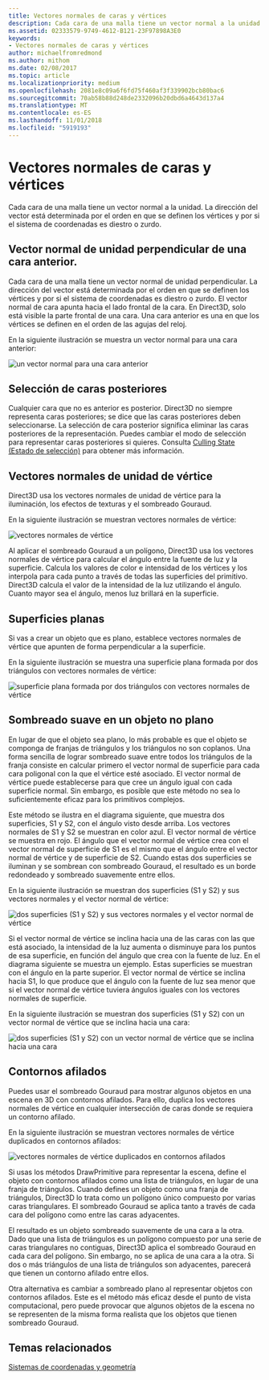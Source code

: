 ```yaml
---
title: Vectores normales de caras y vértices
description: Cada cara de una malla tiene un vector normal a la unidad. La dirección del vector está determinada por el orden en que se definen los vértices y por si el sistema de coordenadas es diestro o zurdo.
ms.assetid: 02333579-9749-4612-B121-23F97898A3E0
keywords:
- Vectores normales de caras y vértices
author: michaelfromredmond
ms.author: mithom
ms.date: 02/08/2017
ms.topic: article
ms.localizationpriority: medium
ms.openlocfilehash: 2081e8c09a6f6fd75f460af3f339902bcb80bac6
ms.sourcegitcommit: 70ab58b88d248de2332096b20dbd6a4643d137a4
ms.translationtype: MT
ms.contentlocale: es-ES
ms.lasthandoff: 11/01/2018
ms.locfileid: "5919193"
---
```

# <a name="face-and-vertex-normal-vectors"></a>Vectores normales de caras y vértices


Cada cara de una malla tiene un vector normal a la unidad. La dirección del vector está determinada por el orden en que se definen los vértices y por si el sistema de coordenadas es diestro o zurdo.

## <a name="span-idperpendicularunitnormalvectorforafrontfacespanspan-idperpendicularunitnormalvectorforafrontfacespanspan-idperpendicularunitnormalvectorforafrontfacespanperpendicular-unit-normal-vector-for-a-front-face"></a><span id="Perpendicular_unit_normal_vector_for_a_front_face"></span><span id="perpendicular_unit_normal_vector_for_a_front_face"></span><span id="PERPENDICULAR_UNIT_NORMAL_VECTOR_FOR_A_FRONT_FACE"></span>Vector normal de unidad perpendicular de una cara anterior.


Cada cara de una malla tiene un vector normal de unidad perpendicular. La dirección del vector está determinada por el orden en que se definen los vértices y por si el sistema de coordenadas es diestro o zurdo. El vector normal de cara apunta hacia el lado frontal de la cara. En Direct3D, solo está visible la parte frontal de una cara. Una cara anterior es una en que los vértices se definen en el orden de las agujas del reloj.

En la siguiente ilustración se muestra un vector normal para una cara anterior:

![un vector normal para una cara anterior](images/nrmlvect.png)

## <a name="span-idcullingbackfacesspanspan-idcullingbackfacesspanspan-idcullingbackfacesspanculling-back-faces"></a><span id="Culling_back_faces"></span><span id="culling_back_faces"></span><span id="CULLING_BACK_FACES"></span>Selección de caras posteriores


Cualquier cara que no es anterior es posterior. Direct3D no siempre representa caras posteriores; se dice que las caras posteriores deben seleccionarse. La selección de cara posterior significa eliminar las caras posteriores de la representación. Puedes cambiar el modo de selección para representar caras posteriores si quieres. Consulta [Culling State (Estado de selección)](https://msdn.microsoft.com/library/windows/desktop/bb204882) para obtener más información.

## <a name="span-idvertexunitnormalsspanspan-idvertexunitnormalsspanspan-idvertexunitnormalsspanvertex-unit-normals"></a><span id="Vertex_unit_normals"></span><span id="vertex_unit_normals"></span><span id="VERTEX_UNIT_NORMALS"></span>Vectores normales de unidad de vértice


Direct3D usa los vectores normales de unidad de vértice para la iluminación, los efectos de texturas y el sombreado Gouraud.

En la siguiente ilustración se muestran vectores normales de vértice:

![vectores normales de vértice](images/vertnrml.png)

Al aplicar el sombreado Gouraud a un polígono, Direct3D usa los vectores normales de vértice para calcular el ángulo entre la fuente de luz y la superficie. Calcula los valores de color e intensidad de los vértices y los interpola para cada punto a través de todas las superficies del primitivo. Direct3D calcula el valor de la intensidad de la luz utilizando el ángulo. Cuanto mayor sea el ángulo, menos luz brillará en la superficie.

## <a name="span-idflatsurfacesspanspan-idflatsurfacesspanspan-idflatsurfacesspanflat-surfaces"></a><span id="Flat_surfaces"></span><span id="flat_surfaces"></span><span id="FLAT_SURFACES"></span>Superficies planas


Si vas a crear un objeto que es plano, establece vectores normales de vértice que apunten de forma perpendicular a la superficie.

En la siguiente ilustración se muestra una superficie plana formada por dos triángulos con vectores normales de vértice:

![superficie plana formada por dos triángulos con vectores normales de vértice](images/flatvert.png)

## <a name="span-idsmoothshadingonanon-flatobjectspanspan-idsmoothshadingonanon-flatobjectspanspan-idsmoothshadingonanon-flatobjectspansmooth-shading-on-a-non-flat-object"></a><span id="Smooth_shading_on_a_non-flat_object"></span><span id="smooth_shading_on_a_non-flat_object"></span><span id="SMOOTH_SHADING_ON_A_NON-FLAT_OBJECT"></span>Sombreado suave en un objeto no plano


En lugar de que el objeto sea plano, lo más probable es que el objeto se componga de franjas de triángulos y los triángulos no son coplanos. Una forma sencilla de lograr sombreado suave entre todos los triángulos de la franja consiste en calcular primero el vector normal de superficie para cada cara poligonal con la que el vértice esté asociado. El vector normal de vértice puede establecerse para que cree un ángulo igual con cada superficie normal. Sin embargo, es posible que este método no sea lo suficientemente eficaz para los primitivos complejos.

Este método se ilustra en el diagrama siguiente, que muestra dos superficies, S1 y S2, con el ángulo visto desde arriba. Los vectores normales de S1 y S2 se muestran en color azul. El vector normal de vértice se muestra en rojo. El ángulo que el vector normal de vértice crea con el vector normal de superficie de S1 es el mismo que el ángulo entre el vector normal de vértice y de superficie de S2. Cuando estas dos superficies se iluminan y se sombrean con sombreado Gouraud, el resultado es un borde redondeado y sombreado suavemente entre ellos.

En la siguiente ilustración se muestran dos superficies (S1 y S2) y sus vectores normales y el vector normal de vértice:

![dos superficies (S1 y S2) y sus vectores normales y el vector normal de vértice](images/gvert.png)

Si el vector normal de vértice se inclina hacia una de las caras con las que está asociado, la intensidad de la luz aumenta o disminuye para los puntos de esa superficie, en función del ángulo que crea con la fuente de luz. En el diagrama siguiente se muestra un ejemplo. Estas superficies se muestran con el ángulo en la parte superior. El vector normal de vértice se inclina hacia S1, lo que produce que el ángulo con la fuente de luz sea menor que si el vector normal de vértice tuviera ángulos iguales con los vectores normales de superficie.

En la siguiente ilustración se muestran dos superficies (S1 y S2) con un vector normal de vértice que se inclina hacia una cara:

![dos superficies (S1 y S2) con un vector normal de vértice que se inclina hacia una cara](images/gvert2.png)

## <a name="span-idsharpedgesspanspan-idsharpedgesspanspan-idsharpedgesspansharp-edges"></a><span id="Sharp_edges"></span><span id="sharp_edges"></span><span id="SHARP_EDGES"></span>Contornos afilados


Puedes usar el sombreado Gouraud para mostrar algunos objetos en una escena en 3D con contornos afilados. Para ello, duplica los vectores normales de vértice en cualquier intersección de caras donde se requiera un contorno afilado.

En la siguiente ilustración se muestran vectores normales de vértice duplicados en contornos afilados:

![vectores normales de vértice duplicados en contornos afilados](images/shade1.png)

Si usas los métodos DrawPrimitive para representar la escena, define el objeto con contornos afilados como una lista de triángulos, en lugar de una franja de triángulos. Cuando defines un objeto como una franja de triángulos, Direct3D lo trata como un polígono único compuesto por varias caras triangulares. El sombreado Gouraud se aplica tanto a través de cada cara del polígono como entre las caras adyacentes.

El resultado es un objeto sombreado suavemente de una cara a la otra. Dado que una lista de triángulos es un polígono compuesto por una serie de caras triangulares no contiguas, Direct3D aplica el sombreado Gouraud en cada cara del polígono. Sin embargo, no se aplica de una cara a la otra. Si dos o más triángulos de una lista de triángulos son adyacentes, parecerá que tienen un contorno afilado entre ellos.

Otra alternativa es cambiar a sombreado plano al representar objetos con contornos afilados. Este es el método más eficaz desde el punto de vista computacional, pero puede provocar que algunos objetos de la escena no se representen de la misma forma realista que los objetos que tienen sombreado Gouraud.

## <a name="span-idrelated-topicsspanrelated-topics"></a><span id="related-topics"></span>Temas relacionados


[Sistemas de coordenadas y geometría](coordinate-systems-and-geometry.md)

 

 




